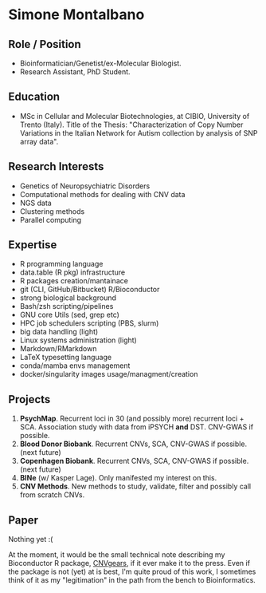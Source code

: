 # Simone Montalbano

## Role / Position
- Bioinformatician/Genetist/ex-Molecular Biologist.   
- Research Assistant, PhD Student.

## Education

- MSc in Cellular and Molecular Biotechnologies, at CIBIO,
  University of Trento (Italy). Title of the Thesis:
  "Characterization of Copy Number Variations in the Italian
  Network for Autism collection by analysis of SNP array data".

## Research Interests

- Genetics of Neuropsychiatric Disorders   
- Computational methods for dealing with CNV data   
- NGS data   
- Clustering methods   
- Parallel computing   

## Expertise

- R programming language   
- data.table (R pkg) infrastructure   
- R packages creation/mantainace   
- git (CLI, GitHub/Bitbucket) R/Bioconductor   
- strong  biological background   
- Bash/zsh scripting/pipelines   
- GNU core Utils (sed, grep etc)   
- HPC job schedulers scripting (PBS, slurm)   
- big data handling (light)   
- Linux systems administration (light)   
- Markdown/RMarkdown   
- LaTeX typesetting language   
- conda/mamba envs management   
- docker/singularity images usage/managment/creation   

## Projects

1. **PsychMap**. Recurrent loci in 30 (and possibly more)
   recurrent loci + SCA. Association study with data from iPSYCH
   **and** DST. CNV-GWAS if possible.
2. **Blood Donor Biobank**. Recurrent CNVs, SCA, CNV-GWAS if possible.
   (next future)
2. **Copenhagen Biobank**. Recurrent CNVs, SCA, CNV-GWAS if possible.
   (next future)
3. **BINe** (w/ Kasper Lage). Only manifested my interest on this.
4. **CNV Methods**. New methods to study, validate, filter and
   possibly call from scratch CNVs.

## Paper

Nothing yet :(

At the moment, it would be the small technical note describing
my Bioconductor R package,
[CNVgears](https://master.bioconductor.org/packages/CNVgears/),
if it ever make it to the press. Even if the package is not (yet)
at is best, I'm quite proud of this work, I sometimes think of it
as my "legitimation" in the path from the bench to Bioinformatics.

